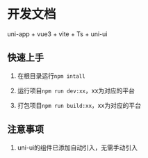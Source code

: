 # 开发文档

uni-app + vue3 + vite + Ts + uni-ui

## 快速上手

1. 在根目录运行`npm intall`

2. 运行项目`npm run dev:xx`，xx为对应的平台

3. 打包项目`npm run build:xx`，xx为对应的平台

## 注意事项

1. uni-ui的组件已添加自动引入，无需手动引入
